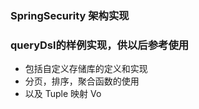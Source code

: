 ### SpringSecurity 架构实现

### queryDsl的样例实现，供以后参考使用
- 包括自定义存储库的定义和实现
- 分页，排序，聚合函数的使用
- 以及 Tuple 映射 Vo


